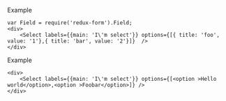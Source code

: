 Example

    var Field = require('redux-form').Field;
    <div>
        <Select labels={{main: 'I\'m select'}} options={[{ title: 'foo', value: '1'},{ title: 'bar', value: '2'}]}  />
    </div>
    
    
Example

    <div>
        <Select labels={{main: 'I\'m select'}} options={[<option >Hello world</option>,<option >Foobar</option>]} />
    </div>